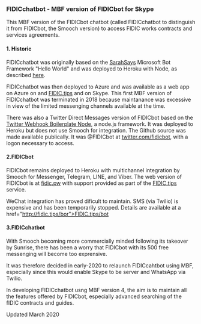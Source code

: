 <h3>FIDICchatbot - MBF version of FIDICbot for Skype</h3>

This MBF version of the FIDICbot chatbot (called FIDICchatbot to distinguish it from FIDICbot, the Smooch version) to access FIDIC works contracts and services agreements. 

<h4>1. Historic</h4>

FIDICchatbot was originally based on the <a href="https://blogs.msdn.microsoft.com/sarahsays/2016/">SarahSays</a> Microsoft Bot Framework "Hello World" and was deployed to Heroku with Node, as described <a href="https://github.com/boswellp/BotFramework">here</a>.

FIDICchatbot was then deployed to Azure and was available as a web app on Azure on and <a href="http://www.fidic.tips/fidicbot">FIDIC.tips</a> and on Skype. This first MBF version of FIDICchatbot was terminated in 2018 because maintanance was excessive in view of the limited messenging channels available at the time.

There was also a Twitter Direct Messages version of FIDICbot based on the <a href="https://github.com/twitterdev/twitter-webhook-boilerplate-node">Twitter Webhook Boilerplate Node</a>, a node.js framework. It was deployed to Heroku but does not use Smooch for integration. The Github source was made available publically. It was @FIDICbot at <a href="https://twitter.com/fidicbot/">twitter.com/fidicbot</a>, with a logon necessary to access.

<h4>2.FIDICbot</h4>

FIDICbot remains deployed to Heroku with multichannel integration by Smooch for Messenger, Telegram, LINE, and Viber. The web version of FIDICbot is at <a href="http://fidic.pw">fidic.pw</a> with support provided as part of the <a href="http://fidic.tips/">FIDIC.tips</a> service.

WeChat integration has proved dificult to maintain. SMS (via Twilio) is expensive and has been temporarily stopped. Details are available at a href="http://fidic.tips/bor">FIDIC.tips/bot</a>

<h4>3.FIDICchatbot</h4>

With Smooch becoming more commercially minded following its takeover by Sunrise, there has been a worry that FIDICbot with its 500 free messenging will become too exprensive.

It was therefore decided in early-2020 to relaunch FIDICcahtbot using MBF, especially since this would enable Skype to be server and WhatsApp via Twilio.

In developing FIDICchatbot usng MBF version 4, the aim is to maintain all the features offered by FIDICbot, especially advanced searching of the fIDIC contracts and guides.

<emphasis>Updated March 2020</emphasis>

